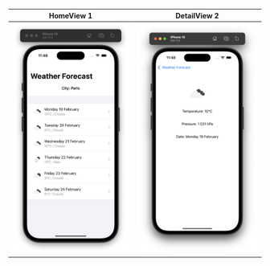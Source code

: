 



| HomeView 1                  | DetailView 2                  |
|-----------------------------|-----------------------------|
| ![HomeView](Documentation/screen1.png) | ![DetailView ](Documentation/screen2.png) |

